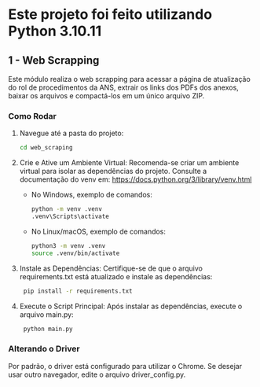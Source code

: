 # Este projeto foi feito utilizando Python 3.10.11

## 1 - Web Scrapping

Este módulo realiza o web scrapping para acessar a página de atualização do rol de procedimentos da ANS, extrair os links dos PDFs dos anexos, baixar os arquivos e compactá-los em um único arquivo ZIP.

### Como Rodar

1. Navegue até a pasta do projeto:
   ```bash
   cd web_scraping
    ```

2. Crie e Ative um Ambiente Virtual:
   Recomenda-se criar um ambiente virtual para isolar as dependências do projeto. Consulte a documentação do venv em:
   https://docs.python.org/3/library/venv.html

   - No Windows, exemplo de comandos:
      ```bash
     python -m venv .venv
      .venv\Scripts\activate
      ```

   - No Linux/macOS, exemplo de comandos:
     ```bash
     python3 -m venv .venv
     source .venv/bin/activate
     ```

3. Instale as Dependências:
   Certifique-se de que o arquivo requirements.txt está atualizado e instale as dependências:
   ```bash
    pip install -r requirements.txt
    ```
4. Execute o Script Principal:
   Após instalar as dependências, execute o arquivo main.py:
   ```bash
    python main.py
    ```
### Alterando o Driver

Por padrão, o driver está configurado para utilizar o Chrome. Se desejar usar outro navegador, edite o arquivo driver_config.py.
